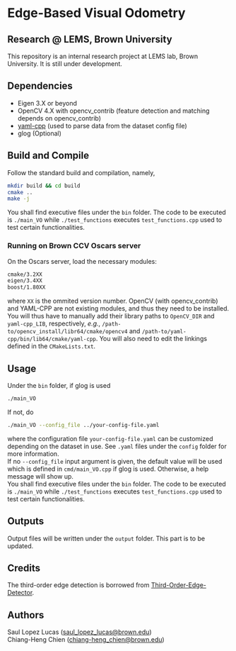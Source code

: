 # Edge-Based Visual Odometry 
## Research @ LEMS, Brown University
This repository is an internal research project at LEMS lab, Brown University. It is still under development. 

## Dependencies
* Eigen 3.X or beyond
* OpenCV 4.X with opencv_contrib (feature detection and matching depends on opencv_contrib)
* [yaml-cpp](https://github.com/jbeder/yaml-cpp) (used to parse data from the dataset config file)
* glog (Optional)

## Build and Compile
Follow the standard build and compilation, namely, 
```bash
mkdir build && cd build
cmake ..
make -j
```
You shall find executive files under the ``bin`` folder. The code to be executed is ``./main_VO`` while ``./test_functions`` executes ``test_functions.cpp`` used to test certain functionalities.

### Running on Brown CCV Oscars server
On the Oscars server, load the necessary modules: <br />
```bash
cmake/3.2XX
eigen/3.4XX
boost/1.80XX
```
where ``XX`` is the ommited version number. OpenCV (with opencv_contrib) and YAML-CPP are not existing modules, and thus they need to be installed. You will thus have to manually add their library paths to ``OpenCV_DIR`` and ``yaml-cpp_LIB``, respectively, _e.g._, ``/path-to/opencv_install/libr64/cmake/opencv4`` and ``/path-to/yaml-cpp/bin/lib64/cmake/yaml-cpp``. You will also need to edit the linkings defined in the ``CMakeLists.txt``.

## Usage
Under the ``bin`` folder, if glog is used
```bash
./main_VO
```
If not, do
```bash
./main_VO --config_file ../your-config-file.yaml
```
where the configuration file ``your-config-file.yaml`` can be customized depending on the dataset in use. See ``.yaml`` files under the ``config`` folder for more information. <br />
If no ``--config_file`` input argument is given, the default value will be used which is defined in ``cmd/main_VO.cpp`` if glog is used. Otherwise, a help message will show up. <br />
You shall find executive files under the ``bin`` folder. The code to be executed is ``./main_VO`` while ``./test_functions`` executes ``test_functions.cpp`` used to test certain functionalities. <br />

## Outputs
Output files will be written under the ``output`` folder. This part is to be updated.

## Credits
The third-order edge detection is borrowed from [Third-Order-Edge-Detector](https://github.com/C-H-Chien/Third-Order-Edge-Detector).

## Authors
Saul Lopez Lucas (saul_lopez_lucas@brown.edu) <br />
Chiang-Heng Chien (chiang-heng_chien@brown.edu)